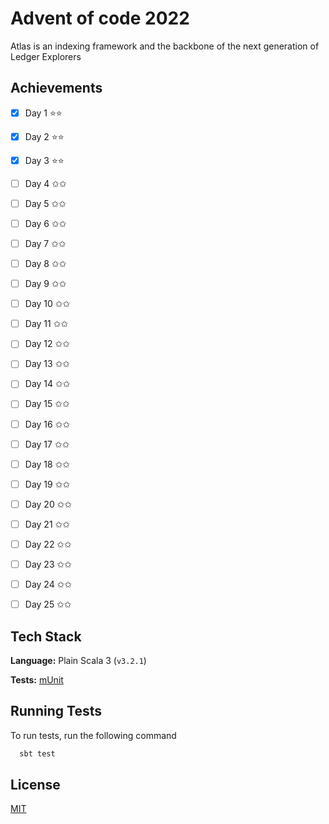 
# Advent of code 2022

Atlas is an indexing framework and the backbone of the next generation of Ledger Explorers




## Achievements

- [x] Day 1 ⭐️⭐️
- [x] Day 2 ⭐️⭐️
- [x] Day 3 ⭐️⭐️
- [ ] Day 4 ✩✩
- [ ] Day 5 ✩✩
- [ ] Day 6 ✩✩
- [ ] Day 7 ✩✩
- [ ] Day 8 ✩✩
- [ ] Day 9 ✩✩
- [ ] Day 10 ✩✩
- [ ] Day 11 ✩✩
- [ ] Day 12 ✩✩
- [ ] Day 13 ✩✩
- [ ] Day 14 ✩✩
- [ ] Day 15 ✩✩
- [ ] Day 16 ✩✩
- [ ] Day 17 ✩✩
- [ ] Day 18 ✩✩
- [ ] Day 19 ✩✩
- [ ] Day 20 ✩✩
- [ ] Day 21 ✩✩
- [ ] Day 22 ✩✩
- [ ] Day 23 ✩✩
- [ ] Day 24 ✩✩
- [ ] Day 25 ✩✩


## Tech Stack

**Language:** Plain Scala 3 (`v3.2.1`)

**Tests:** [mUnit](https://scalameta.org/munit/)


## Running Tests

To run tests, run the following command

```bash
  sbt test
```


## License

[MIT](https://choosealicense.com/licenses/mit/)

